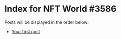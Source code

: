 # Index for NFT World #3586
Posts will be displayed in the order below:

- [Your first post](./001-first.md)

